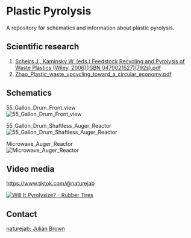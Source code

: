 # Plastic Pyrolysis
A repository for schematics and information about plastic pyrolysis.

## Scientific research
1. [Scheirs J., Kaminsky W. (eds.) Feedstock Recycling and Pyrolysis of Waste Plastics (Wiley, 2006)(ISBN 0470021527)(792s).pdf](https://github.com/joeflack4/plastic-pyrolisis/files/9137207/Scheirs.J.Kaminsky.W.eds.Feedstock.Recycling.and.Pyrolysis.of.Waste.Plastics.Wiley.2006.ISBN.0470021527.792s.pdf)
2. [Zhao_Plastic_waste_upcycling_toward_a_circular_economy.pdf](https://github.com/joeflack4/plastic-pyrolisis/files/9137209/Zhao_Plastic_waste_upcycling_toward_a_circular_economy.pdf)


## Schematics
55_Gallon_Drum_Front_view  
![55_Gallon_Drum_Front_view](https://user-images.githubusercontent.com/13045020/179658983-62b821a3-a0dc-4c82-9b1c-5b63500eafdf.png)

55_Gallon_Drum_Shaftless_Auger_Reactor  
![55_Gallon_Drum_Shaftless_Auger_Reactor](https://user-images.githubusercontent.com/13045020/179658984-28d07889-7fcb-43d5-9218-a6007a5ece62.png)

Microwave_Auger_Reactor  
![Microwave_Auger_Reactor](https://user-images.githubusercontent.com/13045020/179658985-60627ac4-b848-4788-899e-062121ae716b.jpg)

## Video media
https://www.tiktok.com/@naturejab

[![Will It Pyrolysize? - Rubber Tires](https://img.youtube.com/vi/x7LeyPW1PDI/0.jpg)](https://www.youtube.com/watch?v=x7LeyPW1PDI)

## Contact
[naturejab; Julian Brown](https://linktr.ee/naturejab)
